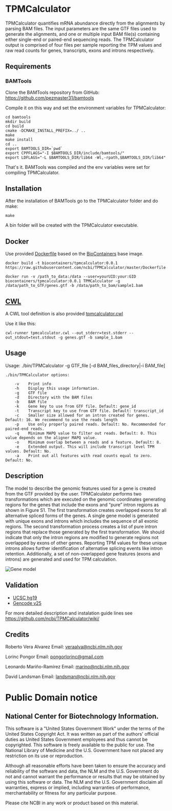 TPMCalculator
===

TPMCalculator quantifies mRNA abundance directly from the alignments by parsing BAM files. 
The input parameters are the same GTF files used to generate the alignments, and one or 
multiple input BAM file(s) containing either single-end or paired-end sequencing reads. 
The TPMCalculator output is comprised of four files per sample reporting the TPM values 
and raw read counts for genes, transcripts, exons and introns respectively.

## Requirements

### BAMTools

Clone the BAMTools repository from GitHub: https://github.com/pezmaster31/bamtools

Compile it on this way and set the environment variables for TPMCalculator:

    cd bamtools
    mkdir build
    cd build
    cmake -DCMAKE_INSTALL_PREFIX=../ ..
    make
    make install
    cd ..
    export BAMTOOLS_DIR=`pwd`
    export CPPFLAGS="-I $BAMTOOLS_DIR/include/bamtools/"
    export LDFLAGS="-L $BAMTOOLS_DIR/lib64 -Wl,-rpath,$BAMTOOLS_DIR/lib64"

That's it. BAMTools was compiled and the env variables were set for compiling
TPMCalculator.

## Installation

After the installation of BAMTools go to the TPMCalculator folder and do make:

    make

A bin folder will be created with the TPMCalculator executable.

## Docker

Use provided [Dockerfile](https://raw.githubusercontent.com/ncbi/TPMCalculator/master/Dockerfile) 
based on the [BioContainers](https://biocontainers.pro/) base image.

    docker build -t biocontainers/tpmcalculator:0.0.1 https://raw.githubusercontent.com/ncbi/TPMCalculator/master/Dockerfile

    docker run -v /path_to_data:/data --user=yourUID:your:GID biocontainers/tpmcalculator:0.0.1 TPMCalculator -g /data/path_to_GTF/genes.gtf -b /data/path_to_bam/sample1.bam

## [CWL](https://github.com/common-workflow-language)

A CWL tool definition is also provided [tpmcalculator.cwl](https://raw.githubusercontent.com/ncbi/TPMCalculator/master/tpmcalculator.cwl)

Use it like this:

    cwl-runner tpmcalculator.cwl --out_stderr=test.stderr --out_stdout=test.stdout -g genes.gtf -b sample_1.bam

## Usage

Usage: ./bin/TPMCalculator -g GTF_file [-d BAM_files_directory|-i BAM_file] 

    ./bin/TPMCalculator options:

        -v    Print info
        -h    Display this usage information.
        -g    GTF file
        -d    Directory with the BAM files
        -b    BAM file
        -k    Gene key to use from GTF file. Default: gene_id
        -t    Transcript key to use from GTF file. Default: transcript_id
        -c    Smaller size allowed for an intron created for genes. Default: 16. We recommend to use the reads length
        -p    Use only properly paired reads. Default: No. Recommended for paired-end reads.
        -q    Minimum MAPQ value to filter out reads. Default: 0. This value depends on the aligner MAPQ value.
        -o    Minimum overlap between a reads and a feature. Default: 8.
        -e    Extended output. This will include transcript level TPM values. Default: No.
        -a    Print out all features with read counts equal to zero. Default: No.

## Description

The model to describe the genomic features used for a gene is created from the GTF provided 
by the user. TPMCalculator performs two transformations which are executed on the genomic 
coordinates generating regions for the genes that include the exons and “pure” intron 
regions as shown in Figure S1. The first transformation creates overlapped exons for 
all alternative spliced forms of the genes. A single gene model is generated with unique 
exons and introns which includes the sequence of all exonic regions. The second transformation 
process creates a list of pure intron regions that replace those generated by the first 
transformation. We should indicate that only the intron regions are modified to generate 
regions not overlapped by exons of other genes. Reporting TPM values for these unique 
introns allows further identification of alternative splicing events like intron retention.
Additionally, a set of non-overlapped gene features (exons and introns) are generated and 
used for TPM calculation.

![Gene model](https://github.com/ncbi/TPMCalculator/raw/master/doc/Gene_model.png)

## Validation

* [UCSC hg19](https://github.com/ncbi/TPMCalculator/wiki/Validation#validation-using-ucsc-hg19-genome-annotation)
* [Gencode v25](https://github.com/ncbi/TPMCalculator/wiki/Validation#validation-using-gencode-v25-genome-annotation)

For more detailed description and instalation guide lines see https://github.com/ncbi/TPMCalculator/wiki/

## Credits

Roberto Vera Alvarez
Email: veraalva@ncbi.nlm.nih.gov

Lorinc Pongor
Email: pongorlorinc@gmail.com

Leonardo Mariño-Ramírez
Email: marino@ncbi.nlm.nih.gov

David Landsman
Email: landsman@ncbi.nlm.nih.gov

# Public Domain notice

## National Center for Biotechnology Information.

This software is a "United States Government Work" under the terms of the United States
Copyright Act. It was written as part of the authors' official duties as United States
Government employees and thus cannot be copyrighted. This software is freely available
to the public for use. The National Library of Medicine and the U.S. Government have not
placed any restriction on its use or reproduction.

Although all reasonable efforts have been taken to ensure the accuracy and reliability
of the software and data, the NLM and the U.S. Government do not and cannot warrant the
performance or results that may be obtained by using this software or data. The NLM and
the U.S. Government disclaim all warranties, express or implied, including warranties
of performance, merchantability or fitness for any particular purpose.

Please cite NCBI in any work or product based on this material.

